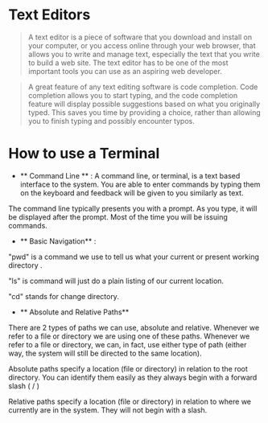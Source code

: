 # Text Editors
>A text editor is a piece of software that you download and install on
your computer, or you access online through your web browser, that
allows you to write and manage text, especially the text that you write
to build a web site. The text editor has to be one of the most
important tools you can use as an aspiring web developer.

>A great feature of any text editing software is code completion. Code
completion allows you to start typing, and the code completion
feature will display possible suggestions based on what you originally
typed. This saves you time by providing a choice, rather than allowing
you to finish typing and possibly encounter typos.

# How to use a Terminal
* ** Command Line ** : A command line, or terminal, is a text based interface to the system. You are able to enter commands by typing them on the keyboard and feedback will be given to you similarly as text.

 The command line typically presents you with a prompt. As you type, it will be displayed after the prompt. Most of the time you will be issuing commands.

 * ** Basic Navigation** : 
 
 "pwd" is a command we use to tell us what your current or present working directory .

 "ls" is command will just do a plain listing of our current location.

 "cd" stands for change directory.

 * ** Absolute and Relative Paths**
 >
There are 2 types of paths we can use, absolute and relative. Whenever we refer to a file or directory we are using one of these paths. Whenever we refer to a file or directory, we can, in fact, use either type of path (either way, the system will still be directed to the same location).

Absolute paths specify a location (file or directory) in relation to the root directory. You can identify them easily as they always begin with a forward slash ( / )

Relative paths specify a location (file or directory) in relation to where we currently are in the system. They will not begin with a slash.
